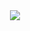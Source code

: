 <div align="center">
  <image src="https://github.com/k-arthik-r/Medix/assets/111432615/e3521579-d9eb-49cc-a8b3-b8858da689e4"/>
</div>
